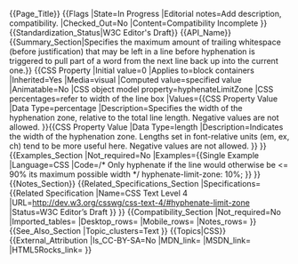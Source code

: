 {{Page_Title}}
{{Flags
|State=In Progress
|Editorial notes=Add description, compatibility.
|Checked_Out=No
|Content=Compatibility Incomplete
}}
{{Standardization_Status|W3C Editor's Draft}}
{{API_Name}}
{{Summary_Section|Specifies the maximum amount of trailing whitespace (before justification) that may be left in a line before hyphenation is triggered to pull part of a word from the next line back up into the current one.}}
{{CSS Property
|Initial value=0
|Applies to=block containers
|Inherited=Yes
|Media=visual
|Computed value=specified value
|Animatable=No
|CSS object model property=hyphenateLimitZone
|CSS percentages=refer to width of the line box
|Values={{CSS Property Value
|Data Type=percentage
|Description=Specifies the width of the hyphenation zone, relative to the total line length. Negative values are not allowed.
}}{{CSS Property Value
|Data Type=length
|Description=Indicates the width of the hyphenation zone. Lengths set in font-relative units (em, ex, ch) tend to be more useful here. Negative values are not allowed.
}}
}}
{{Examples_Section
|Not_required=No
|Examples={{Single Example
|Language=CSS
|Code=/* Only hyphenate if the line would otherwise be <= 90% its maximum possible width */
hyphenate-limit-zone: 10%;
}}
}}
{{Notes_Section}}
{{Related_Specifications_Section
|Specifications={{Related Specification
|Name=CSS Text Level 4
|URL=http://dev.w3.org/csswg/css-text-4/#hyphenate-limit-zone
|Status=W3C Editor’s Draft
}}
}}
{{Compatibility_Section
|Not_required=No
|Imported_tables=
|Desktop_rows=
|Mobile_rows=
|Notes_rows=
}}
{{See_Also_Section
|Topic_clusters=Text
}}
{{Topics|CSS}}
{{External_Attribution
|Is_CC-BY-SA=No
|MDN_link=
|MSDN_link=
|HTML5Rocks_link=
}}